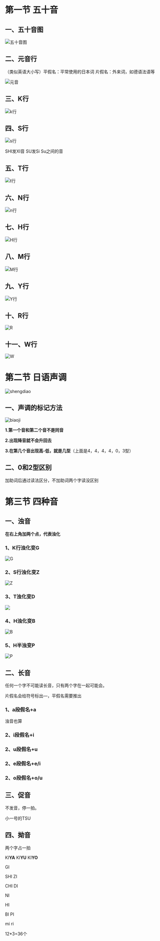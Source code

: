 # 第一节 五十音

## 一、五十音图

![五十音图](image/1_五十音上.png)

## 二、元音行

（类似英语大小写）平假名：平常使用的日本词  片假名：外来词，如德语法语等

![元音](image\1_元音.png)

## 三、K行

![k行](image\1_第二行.png)

## 四、S行

![s行](image\1_第三行.png)

SHI发XI音  SU发Si Su之间的音

## 五、T行

![t行](image\1_第四行.png)

## 六、N行

![n行](image\1_第五行.png)

## 七、H行

![H行](image\1_第六行.png)

## 八、M行

![M行](image\1_第七行.png)

## 九、Y行

![Y行](image\1_第八行.png)

## 十、R行

![R](image\1_第九行.png)

## 十一、W行

![W](image\1_第十行.png)

# 第二节  日语声调

![shengdiao](image\1_声调.png)

## 一、声调的标记方法

![biaoji](image\1_声调标记.png)

**1.第一个音和第二个音不是同音**

**2.出现降音就不会升回去**

**3.在第几个音出现高-低，就是几型**（上面是4，4，4，4，0，3型）

## 二、0和2型区别

加助词后通过读法区分，不加助词两个字读没区别



# 第三节 四种音

## 一、浊音

**在右上角加两个点，代表浊化**

### 1、K行浊化变G

![G](image\1_K浊音.png)

### 2、S行浊化变Z

![Z](image\1_S浊音.png)

### 3、T浊化变D

![](image\1_T浊音.png)

### 4、H浊化变B

![B](image\1_H浊音.png)

### 5、H半浊变P

![P](image\1_H半浊音.png)

## 二、长音

任何一个字不可能读长音，只有两个字在一起可能会。

片假名会给符号标出—，平假名需要推出

### 1、a段假名+a

浊音也算

### 2、i段假名+i

### 2、u段假名+u

### 2、e段假名+e/i

### 2、o段假名+o/u

## 三、促音

不发音，停一拍。

小一号的TSU

## 四、拗音

两个字占一拍

KI**YA**  KI**YU** KI**YO** 

GI

SHI ZI

CHI DI

NI 

HI

BI PI

mi ri

12*3=36个
